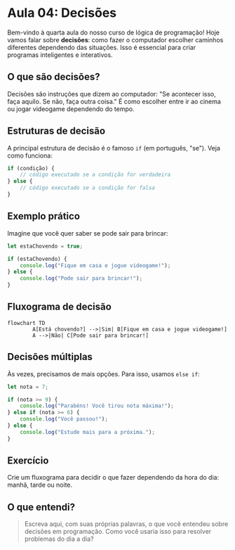 # Aula 04: Decisões

Bem-vindo à quarta aula do nosso curso de lógica de programação! Hoje vamos falar sobre **decisões**: como fazer o computador escolher caminhos diferentes dependendo das situações. Isso é essencial para criar programas inteligentes e interativos.

## O que são decisões?

Decisões são instruções que dizem ao computador: "Se acontecer isso, faça aquilo. Se não, faça outra coisa." É como escolher entre ir ao cinema ou jogar videogame dependendo do tempo.

## Estruturas de decisão

A principal estrutura de decisão é o famoso `if` (em português, "se"). Veja como funciona:

```javascript
if (condição) {
    // código executado se a condição for verdadeira
} else {
    // código executado se a condição for falsa
}
```

## Exemplo prático

Imagine que você quer saber se pode sair para brincar:

```javascript
let estaChovendo = true;

if (estaChovendo) {
    console.log("Fique em casa e jogue videogame!");
} else {
    console.log("Pode sair para brincar!");
}
```

## Fluxograma de decisão

```mermaid
flowchart TD
        A[Está chovendo?] -->|Sim| B[Fique em casa e jogue videogame!]
        A -->|Não| C[Pode sair para brincar!]
```

## Decisões múltiplas

Às vezes, precisamos de mais opções. Para isso, usamos `else if`:

```javascript
let nota = 7;

if (nota >= 9) {
    console.log("Parabéns! Você tirou nota máxima!");
} else if (nota >= 6) {
    console.log("Você passou!");
} else {
    console.log("Estude mais para a próxima.");
}
```

## Exercício

Crie um fluxograma para decidir o que fazer dependendo da hora do dia: manhã, tarde ou noite.

## O que entendi?

> Escreva aqui, com suas próprias palavras, o que você entendeu sobre decisões em programação. Como você usaria isso para resolver problemas do dia a dia?
